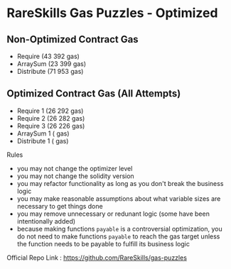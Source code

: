 # RareSkills Gas Puzzles - Optimized

## Non-Optimized Contract Gas
- Require (43 392 gas)
- ArraySum (23 399 gas)
- Distribute (71 953 gas)

## Optimized Contract Gas (All Attempts)
- Require 1 (26 292 gas)
- Require 2 (26 282 gas)
- Require 3 (26 226 gas)
- ArraySum 1 ( gas)
- Distribute 1 ( gas)


Rules
- you may not change the optimizer level
- you may not change the solidity version
- you may refactor functionality as long as you don't break the business logic
- you may make reasonable assumptions about what variable sizes are necessary to get things done
- you may remove unnecessary or redunant logic (some have been intentionally added)
- because making functions `payable` is a controversial optimization, you do not need to make functions `payable` to reach the gas target unless the function needs to be payable to fulfill its business logic

Official Repo Link :
https://github.com/RareSkills/gas-puzzles
